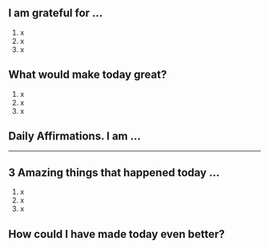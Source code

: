 ## I am grateful for ...

1. x
1. x
1. x

## What would make today great?

1. x
1. x
1. x

## Daily Affirmations.  I am ...


---

## 3 Amazing things that happened today ...

1. x
1. x
1. x

## How could I have made today even better?

